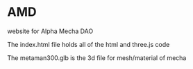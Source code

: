 # AMD
website for Alpha Mecha DAO

The index.html file holds all of the html and three.js code
  
The metaman300.glb is the 3d file for mesh/material of mecha
